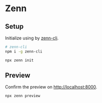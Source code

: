 # Zenn

## Setup

Initialize using by [zenn-cli](https://zenn.dev/zenn/articles/zenn-cli-guide).

```bash
# zenn-cli
npm i -g zenn-cli

npx zenn init
```

## Preview

Confirm the preview on [http://localhost:8000](http://localhost:8000).

```bash
npx zenn preview
```
